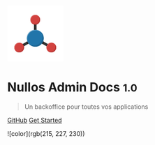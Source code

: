 <!-- _coverpage.md -->

<img src="image/nullos-admin.png" alt="Drawing" style="width: 128px;"/>

# Nullos Admin Docs <small>1.0</small>

> Un backoffice pour toutes vos applications



[GitHub](https://github.com/lingtalfi/nullos-admin)
[Get Started](#kamille)


![color](rgb(215, 227, 230))